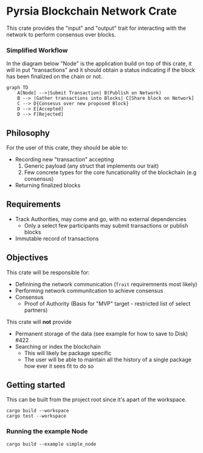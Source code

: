 # Pyrsia Blockchain Network Crate

This crate provides the "input" and "output" trait for interacting with the network to perform consensus over blocks.

### Simplified Workflow

In the diagram below "Node" is the application build on top of this crate, it will in put "transactions" and it should obtain a status indicating
if the block has been finalized on the chain or not.

```mermaid
graph TD
    A[Node] -->|Submit Transaction| B(Publish on Network)
    B --> |Gather transactions into Blocks| C[Share block on Network]
    C --> D{Consesus over new proposed Block}
    D --> E[Accepted]
    D --> F[Rejected]
```

## Philosophy

For the user of this crate, they should be able to:

- Recording new "transaction" accepting
  1. Generic payload (any struct that implements our trait)
  2. Few concrete types for the core funcationality of the blockchain (e.g consensus)
- Returning finalized blocks

## Requirements

- Track Authorities, may come and go, with no external dependencies
  - Only a select few participants may submit transactions or publish blocks
- Immutable record of transactions

## Objectives

This crate will be responsible for:

- Definining the network communication (`Trait` requiremnents most likely)
- Performing network communitcation to achieve consensus
- Consensus 
  - Proof of Authority (Basis for "MVP" target - restricted list of select partners)

This crate will **not** provide

- Permanent storage of the data (see example for how to save to Disk) #422
- Searching or index the blockchain
  - This will likely be package specific
  - The user will be able to maintain all the history of a single package how ever it sees fit to do so

## Getting started

This can be built from the project root since it's apart of the workspace.

```
cargo build --workspace
cargo test --workspace
```

### Running the example Node

```
cargo build --example simple_node
```
